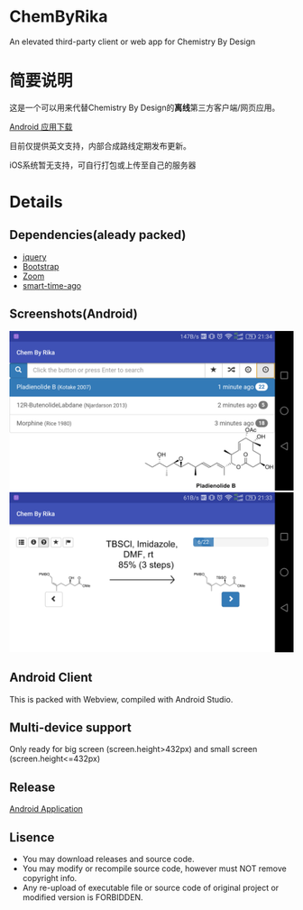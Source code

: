 # ChemByRika
An elevated third-party client or web app for Chemistry By Design

# 简要说明
这是一个可以用来代替Chemistry By Design的**离线**第三方客户端/网页应用。

[Android 应用下载](https://github.com/RikaSugisawa/ChemByRika/releases)

目前仅提供英文支持，内部合成路线定期发布更新。

iOS系统暂无支持，可自行打包或上传至自己的服务器

# Details

## Dependencies(aleady packed)
* [jquery](https://github.com/jquery/jquery)
* [Bootstrap](https://github.com/twbs/bootstrap)
* [Zoom](http://www.jqueryscript.net/zoom/Easy-jQuery-Image-Inner-Zoom-Plugin-evenZoom.html)
* [smart-time-ago](https://github.com/pragmaticly/smart-time-ago)

## Screenshots(Android)
![Image1](README/Screenshot1.png)
![Image2](README/Screenshot2.png)

## Android Client
This is packed with Webview, compiled with Android Studio.

## Multi-device support
Only ready for big screen (screen.height>432px) and small screen (screen.height<=432px)

## Release
[Android Application](https://github.com/RikaSugisawa/ChemByRika/releases)

## Lisence
* You may download releases and source code.
* You may modify or recompile source code, however must NOT remove copyright info.
* Any re-upload of executable file or source code of original project or modified version is FORBIDDEN.
